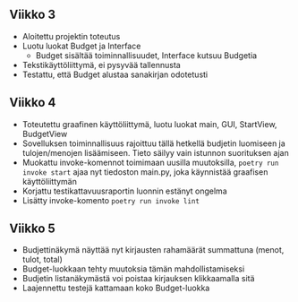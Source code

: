 ## Viikko 3
- Aloitettu projektin toteutus
- Luotu luokat Budget ja Interface
  - Budget sisältää toiminnallisuudet, Interface kutsuu Budgetia
- Tekstikäyttöliittymä, ei pysyvää tallennusta
- Testattu, että Budget alustaa sanakirjan odotetusti

## Viikko 4
- Toteutettu graafinen käyttöliittymä, luotu luokat main, GUI, StartView, BudgetView
- Sovelluksen toiminnallisuus rajoittuu tällä hetkellä budjetin luomiseen ja tulojen/menojen lisäämiseen. Tieto säilyy vain istunnon suorituksen ajan
- Muokattu invoke-komennot toimimaan uusilla muutoksilla, `poetry run invoke start` ajaa nyt tiedoston main.py, joka käynnistää graafisen käyttöliittymän
- Korjattu testikattavuusraportin luonnin estänyt ongelma
- Lisätty invoke-komento `poetry run invoke lint`

## Viikko 5
- Budjettinäkymä näyttää nyt kirjausten rahamäärät summattuna (menot, tulot, total)
- Budget-luokkaan tehty muutoksia tämän mahdollistamiseksi
- Budjetin listanäkymästä voi poistaa kirjauksen klikkaamalla sitä
- Laajennettu testejä kattamaan koko Budget-luokka
